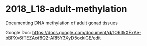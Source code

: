 # 2018_L18-adult-methylation
Documenting DNA methylation of adult gonad tissues

Google Doc: https://docs.google.com/document/d/1O63kXExAe-bBPXv6fTEZAof8Q2-ARI5Y3XyD5oxkiGE/edit
